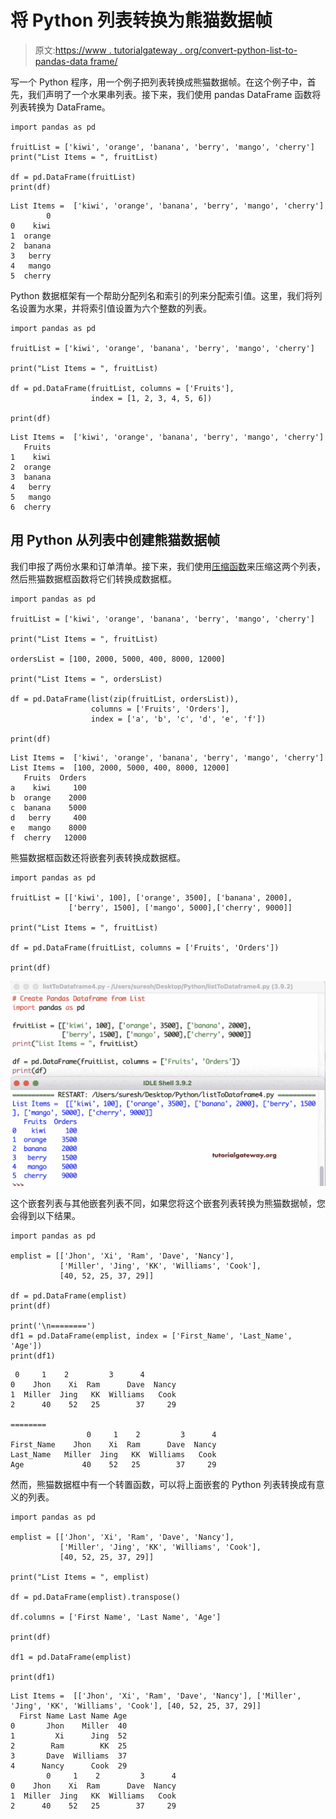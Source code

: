 # 将 Python 列表转换为熊猫数据帧

> 原文:[https://www . tutorialgateway . org/convert-python-list-to-pandas-data frame/](https://www.tutorialgateway.org/convert-python-list-to-pandas-dataframe/)

写一个 Python 程序，用一个例子把列表转换成熊猫数据帧。在这个例子中，首先，我们声明了一个水果串列表。接下来，我们使用 pandas DataFrame 函数将列表转换为 DataFrame。

```
import pandas as pd

fruitList = ['kiwi', 'orange', 'banana', 'berry', 'mango', 'cherry']
print("List Items = ", fruitList)

df = pd.DataFrame(fruitList)
print(df)
```

```
List Items =  ['kiwi', 'orange', 'banana', 'berry', 'mango', 'cherry']
        0
0    kiwi
1  orange
2  banana
3   berry
4   mango
5  cherry
```

Python 数据框架有一个帮助分配列名和索引的列来分配索引值。这里，我们将列名设置为水果，并将索引值设置为六个整数的列表。

```
import pandas as pd

fruitList = ['kiwi', 'orange', 'banana', 'berry', 'mango', 'cherry']

print("List Items = ", fruitList)

df = pd.DataFrame(fruitList, columns = ['Fruits'],
                  index = [1, 2, 3, 4, 5, 6])

print(df)
```

```
List Items =  ['kiwi', 'orange', 'banana', 'berry', 'mango', 'cherry']
   Fruits
1    kiwi
2  orange
3  banana
4   berry
5   mango
6  cherry
```

## 用 Python 从列表中创建熊猫数据帧

我们申报了两份水果和订单清单。接下来，我们使用[压缩函数](https://www.tutorialgateway.org/python-zip-function/)来压缩这两个列表，然后熊猫数据框函数将它们转换成数据框。

```
import pandas as pd

fruitList = ['kiwi', 'orange', 'banana', 'berry', 'mango', 'cherry']

print("List Items = ", fruitList)

ordersList = [100, 2000, 5000, 400, 8000, 12000]

print("List Items = ", ordersList)

df = pd.DataFrame(list(zip(fruitList, ordersList)),
                  columns = ['Fruits', 'Orders'],
                  index = ['a', 'b', 'c', 'd', 'e', 'f'])

print(df)
```

```
List Items =  ['kiwi', 'orange', 'banana', 'berry', 'mango', 'cherry']
List Items =  [100, 2000, 5000, 400, 8000, 12000]
   Fruits  Orders
a    kiwi     100
b  orange    2000
c  banana    5000
d   berry     400
e   mango    8000
f  cherry   12000
```

熊猫数据框函数还将嵌套列表转换成数据框。

```
import pandas as pd

fruitList = [['kiwi', 100], ['orange', 3500], ['banana', 2000],
             ['berry', 1500], ['mango', 5000],['cherry', 9000]]

print("List Items = ", fruitList)

df = pd.DataFrame(fruitList, columns = ['Fruits', 'Orders'])

print(df)
```

![Convert Python List To Pandas DataFrame 4](img/871510780f9e898809741d98e34b8a10.png)

这个嵌套列表与其他嵌套列表不同，如果您将这个嵌套列表转换为熊猫数据帧，您会得到以下结果。

```
import pandas as pd

emplist = [['Jhon', 'Xi', 'Ram', 'Dave', 'Nancy'],
           ['Miller', 'Jing', 'KK', 'Williams', 'Cook'],
           [40, 52, 25, 37, 29]]

df = pd.DataFrame(emplist)
print(df)

print('\n========')
df1 = pd.DataFrame(emplist, index = ['First_Name', 'Last_Name', 'Age'])
print(df1)
```

```
 0     1    2         3      4
0    Jhon    Xi  Ram      Dave  Nancy
1  Miller  Jing   KK  Williams   Cook
2      40    52   25        37     29

========
                 0     1    2         3      4
First_Name    Jhon    Xi  Ram      Dave  Nancy
Last_Name   Miller  Jing   KK  Williams   Cook
Age             40    52   25        37     29
```

然而，熊猫数据框中有一个转置函数，可以将上面嵌套的 Python 列表转换成有意义的列表。

```
import pandas as pd

emplist = [['Jhon', 'Xi', 'Ram', 'Dave', 'Nancy'],
           ['Miller', 'Jing', 'KK', 'Williams', 'Cook'],
           [40, 52, 25, 37, 29]]

print("List Items = ", emplist)

df = pd.DataFrame(emplist).transpose()

df.columns = ['First Name', 'Last Name', 'Age']

print(df)

df1 = pd.DataFrame(emplist)

print(df1)
```

```
List Items =  [['Jhon', 'Xi', 'Ram', 'Dave', 'Nancy'], ['Miller', 'Jing', 'KK', 'Williams', 'Cook'], [40, 52, 25, 37, 29]]
  First Name Last Name Age
0       Jhon    Miller  40
1         Xi      Jing  52
2        Ram        KK  25
3       Dave  Williams  37
4      Nancy      Cook  29
        0     1    2         3      4
0    Jhon    Xi  Ram      Dave  Nancy
1  Miller  Jing   KK  Williams   Cook
2      40    52   25        37     29
```